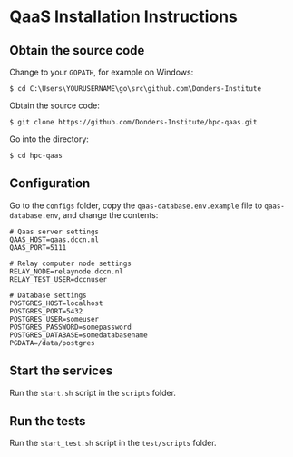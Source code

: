 # QaaS Installation Instructions

## Obtain the source code

Change to your `GOPATH`, for example on Windows:
```console
$ cd C:\Users\YOURUSERNAME\go\src\github.com\Donders-Institute
```

Obtain the source code:
```console
$ git clone https://github.com/Donders-Institute/hpc-qaas.git
```

Go into the directory:
```console
$ cd hpc-qaas
```

## Configuration

Go to the `configs` folder, 
copy the `qaas-database.env.example` file to `qaas-database.env`, 
and change the contents:

```
# Qaas server settings
QAAS_HOST=qaas.dccn.nl
QAAS_PORT=5111

# Relay computer node settings
RELAY_NODE=relaynode.dccn.nl
RELAY_TEST_USER=dccnuser

# Database settings
POSTGRES_HOST=localhost
POSTGRES_PORT=5432
POSTGRES_USER=someuser
POSTGRES_PASSWORD=somepassword
POSTGRES_DATABASE=somedatabasename
PGDATA=/data/postgres
```

## Start the services

Run the `start.sh` script in the `scripts` folder.


## Run the tests

Run the `start_test.sh` script in the `test/scripts` folder.
